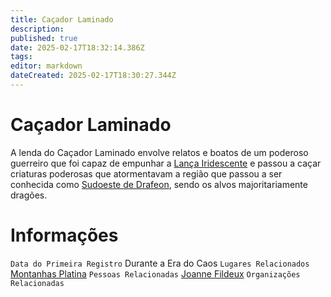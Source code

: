 ```yaml
---
title: Caçador Laminado
description: 
published: true
date: 2025-02-17T18:32:14.386Z
tags: 
editor: markdown
dateCreated: 2025-02-17T18:30:27.344Z
---
```


# Caçador Laminado
A lenda do Caçador Laminado envolve relatos e boatos de um poderoso guerreiro que foi capaz de empunhar a [Lança Iridescente](/itens/lanca-iridescente) e passou a caçar criaturas poderosas que atormentavam a região que passou a ser conhecida como [Sudoeste de Drafeon](/lugares/plano-material/drafeon/sudoeste-de-drafeon), sendo os alvos majoritariamente dragões.

# Informações
`Data do Primeira Registro` Durante a Era do Caos
`Lugares Relacionados` [Montanhas Platina](/lugares/plano-material/drafeon/sudoeste-de-drafeon)
`Pessoas Relacionadas` [Joanne Fildeux](/individuos/joanne-fildeux)
`Organizações Relacionadas` 